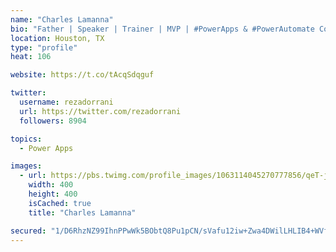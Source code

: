 ```yaml
---
name: "Charles Lamanna"
bio: "Father | Speaker | Trainer | MVP | #PowerApps & #PowerAutomate Community Super User | YouTuber Right-pointing triangle http://youtube.com/c/rezadorrani | Learn - Share - Clockwise rightwards and leftwards open circle arrows"
location: Houston, TX
type: "profile"
heat: 106

website: https://t.co/tAcqSdqguf

twitter:
  username: rezadorrani
  url: https://twitter.com/rezadorrani
  followers: 8904

topics:
  - Power Apps

images:
  - url: https://pbs.twimg.com/profile_images/1063114045270777856/qeT-jpWr_400x400.jpg
    width: 400
    height: 400
    isCached: true
    title: "Charles Lamanna"

secured: "1/D6RhzNZ99IhnPPwWk5BObtQ8Pu1pCN/sVafu12iw+Zwa4DWilLHLIB4+WVfNUj2GKCIfEN6aNz3ngLZftwG5RpSRv+Xuctc0k6NtqX97LVt5U/LItauJGXh3kP4TfGqCJkvTx9O6nIy2Pnmu23ySyg14uG2+o/JE4GEuWkXX0+abkAfwpEJda+ciuibCgujpNKTV9nwjRES3wbhfVLXLIJRR9sbuspLFLAydR8uj6YTdhgIWAxq2HMma+V6wFPzzvNKKuzq2YeRmNOZdyoTnibZrk8SZDM5Uj82S0lzPOzfu22a6Kw3C8qXFbuxO5eGOA7j+7kv9TG7YRa2DKs7LNP5/f8VlU9Wgm5L2YJlbsORB2RG7GuYp6PqvVEDNxgozUm36XbhSMMUM0dJse2DQ==;18DitdLn0KtDkGGvmQg6JQ=="
---
```


